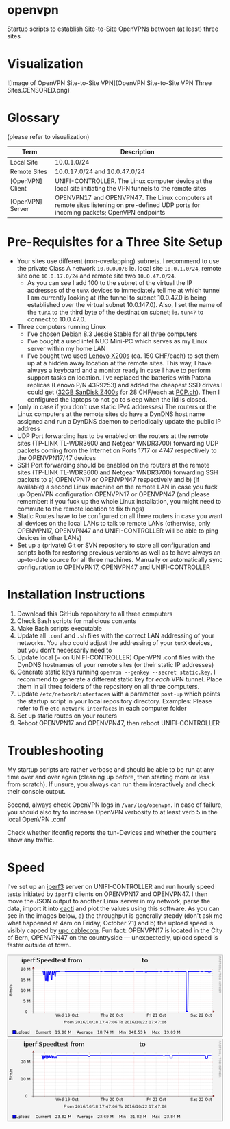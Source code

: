 # openvpn
Startup scripts to establish Site-to-Site OpenVPNs between (at least) three sites

# Visualization
![Image of OpenVPN Site-to-Site VPN](OpenVPN Site-to-Site VPN Three Sites.CENSORED.png)

# Glossary
(please refer to visualization)

| Term | Description |
| ---- | ----------- |
| Local Site | 10.0.1.0/24 |
| Remote Sites | 10.0.17.0/24 and 10.0.47.0/24 |
| [OpenVPN] Client | UNIFI-CONTROLLER. The Linux computer device at the local site initiating the VPN tunnels to the remote sites |
| [OpenVPN] Server | OPENVPN17 and OPENVPN47. The Linux computers at remote sites listening on pre-defined UDP ports for incoming packets; OpenVPN endpoints |

# Pre-Requisites for a Three Site Setup
* Your sites use different (non-overlapping) subnets. I recommend to use the private Class A network `10.0.0.0/8` ie. local site `10.0.1.0/24`, remote site one `10.0.17.0/24` and remote site two `10.0.47.0/24`.
  * As you can see I add 100 to the subnet of the virtual the IP addresses of the `tunX` devices to immediately tell me at which tunnel I am currently looking at (the tunnel to subnet 10.0.47.0 is being established over the virtual subnet 10.0.147.0). Also, I set the name of the `tunX` to the third byte of the destination subnet; ie. `tun47` to connect to 10.0.47.0.
* Three computers running Linux
  * I've chosen Debian 8.3 Jessie Stable for all three computers
  * I've bought a used intel NUC Mini-PC which serves as my Linux server within my home LAN
  * I've bought two used [Lenovo X200s](https://support.lenovo.com/ch/en/documents/migr-73156) (ca. 150 CHF/each) to set them up at a hidden away location at the remote sites. This way, I have always a keyboard and a monitor ready in case I have to perform support tasks on location. I've replaced the batteries with Patona replicas (Lenovo P/N 43R9253) and added the cheapest SSD drives I could get ([32GB SanDisk Z400s](https://www.sandisk.com/business/computing/z400s) for 28 CHF/each at [PCP.ch](http://www.pcp.ch/)). Then I configured the laptops to not go to sleep when the lid is closed.
* (only in case if you don't use static IPv4 addresses) The routers or the Linux computers at the remote sites do have a DynDNS host name assigned and run a DynDNS daemon to periodically update the public IP address
* UDP Port forwarding has to be enabled on the routers at the remote sites (TP-LINK TL-WDR3600 and Netgear WNDR3700) forwarding UDP packets coming from the Internet on Ports 1717 or 4747 respectively to the OPENVPN17/47 devices
* SSH Port forwarding should be enabled on the routers at the remote sites (TP-LINK TL-WDR3600 and Netgear WNDR3700) forwarding SSH packets to a) OPENVPN17 or OPENVPN47 respectively and b) (if available) a second Linux machine on the remote LAN in case you fuck up OpenVPN configuration OPENVPN17 or OPENVPN47 (and please remember: if you fuck up the whole Linux installation, you might need to commute to the remote location to fix things)
* Static Routes have to be configured on all three routers in case you want all devices on the local LANs to talk to remote LANs (otherwise, only OPENVPN17, OPENVPN47 and UNIFI-CONTROLLER will be able to ping devices in other LANs)
* Set up a (private) Git or SVN repository to store all configuration and scripts both for restoring previous versions as well as to have always an up-to-date source for all three machines. Manually or automatically sync configuration to OPENVPN17, OPENVPN47 and UNIFI-CONTROLLER

# Installation Instructions
1. Download this GitHub repository to all three computers
1. Check Bash scripts for malicious contents
1. Make Bash scripts executable
1. Update all `.conf` and `.sh` files with the correct LAN addressing of your networks. You also could adjust the addressing of your `tunX` devices, but you don't necessarily need to
1. Update local (= on UNIFI-CONTROLLER) OpenVPN .conf files with the DynDNS hostnames of your remote sites (or their static IP addresses)
1. Generate static keys running `openvpn --genkey --secret static.key`. I recommend to generate a different static key for *each* VPN tunnel. Place them in all three folders of the repository on all three computers.
1. Update `/etc/network/interfaces` with a parameter `post-up` which points the startup script in your local repository directory. Examples: Please refer to file `etc-network-interfaces` in each computer folder
1. Set up static routes on your routers
1. Reboot OPENVPN17 and OPENVPN47, then reboot UNIFI-CONTROLLER

# Troubleshooting
My startup scripts are rather verbose and should be able to be run at any time over and over again (cleaning up before, then starting more or less from scratch). If unsure, you always can run them interactively and check their console output.

Second, always check OpenVPN logs in `/var/log/openvpn`. In case of failure, you should also try to increase OpenVPN verbosity to at least verb 5 in the local OpenVPN .conf

Check whether ifconfig reports the tun-Devices and whether the counters show any traffic.

# Speed
I've set up an [iperf3](https://iperf.fr) server on UNIFI-CONTROLLER and run hourly speed tests initiated by `iperf3` clients on OPENVPN17 and OPENVPN47. I then move the JSON output to another Linux server in my network, parse the data, import it into [cacti](http://www.cacti.net) and plot the values using this software. As you can see in the images below, a) the throughput is generally steady (don't ask me what happened at 4am on Friday, October 21) and b) the upload speed is visibly capped by [upc cablecom](https://www.upc.ch/). Fun fact: OPENVPN17 is located in the City of Bern, OPENVPN47 on the countryside — unexpectedly, upload speed is faster outside of town.

![Image of OPENVPN17 to UNIFI-CONTROLLER iPerf3](OPENVPN17.CENSORED.png)
![Image of OPENVPN47 to UNIFI-CONTROLLER iPerf3](OPENVPN47.CENSORED.png)
